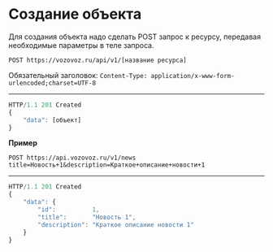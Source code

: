 # Создание объекта

Для создания объекта надо сделать POST запрос к ресурсу, передавая необходимые параметры в теле запроса.

`POST https://vozovoz.ru/api/v1/[название ресурса]`

Обязательный заголовок:
`Content-Type: application/x-www-form-urlencoded;charset=UTF-8`

---

```js
HTTP/1.1 201 Created
{
    "data": [объект]
}
```

**Пример**

```
POST https://api.vozovoz.ru/v1/news
title=Новость+1&description=Краткое+описание+новости+1
```

---

```js
HTTP/1.1 201 Created
{
    "data": {
        "id":          1,
        "title":       "Новость 1",
        "description": "Краткое описание новости 1"
    }
}
```
